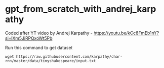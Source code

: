 # gpt_from_scratch_with_andrej_karpathy
Coded after YT video by Andrej Karpathy - https://youtu.be/kCc8FmEb1nY?si=lXm5JiRPQxoWt5Pb

Run this command to get dataset
```
wget https://raw.githubusercontent.com/karpathy/char-rnn/master/data/tinyshakespeare/input.txt
```